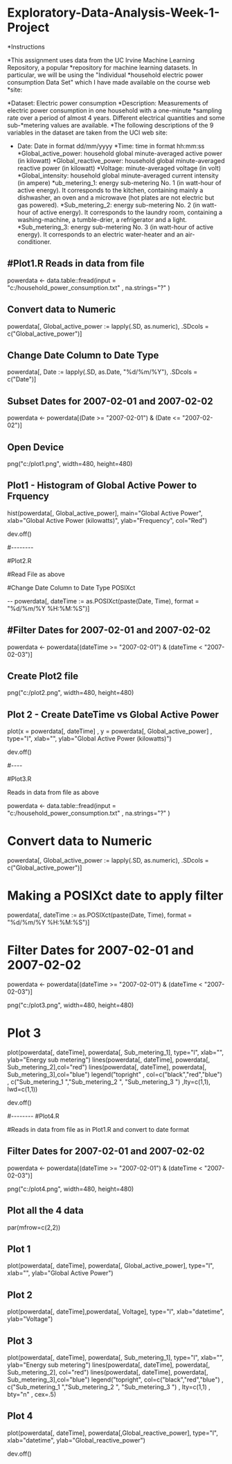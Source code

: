 
# Exploratory-Data-Analysis-Week-1-Project
*Instructions

*This assignment uses data from the UC Irvine Machine Learning Repository, a popular *repository for machine learning datasets. In particular, we will be using the "Individual *household electric power consumption Data Set" which I have made available on the course web *site:
  
*Dataset: Electric power consumption
*Description: Measurements of electric power consumption in one household with a one-minute *sampling rate over a period of almost 4 years. Different electrical quantities and some sub-*metering values are available.
*The following descriptions of the 9 variables in the dataset are taken from the UCI web site:
  
*  Date: Date in format dd/mm/yyyy
*Time: time in format hh:mm:ss
*Global_active_power: household global minute-averaged active power (in kilowatt)
*Global_reactive_power: household global minute-averaged reactive power (in kilowatt)
*Voltage: minute-averaged voltage (in volt)
*Global_intensity: household global minute-averaged current intensity (in ampere)
*ub_metering_1: energy sub-metering No. 1 (in watt-hour of active energy). It corresponds to the kitchen, containing mainly a dishwasher, an oven and a microwave (hot plates are not electric but gas powered).
*Sub_metering_2: energy sub-metering No. 2 (in watt-hour of active energy). It corresponds to the laundry room, containing a washing-machine, a tumble-drier, a refrigerator and a light.
*Sub_metering_3: energy sub-metering No. 3 (in watt-hour of active energy). It corresponds to an electric water-heater and an air-conditioner.



#Plot1.R
Reads in data from file  
--
powerdata <- data.table::fread(input = "c:/household_power_consumption.txt"
                             , na.strings="?"
                             )

Convert data to Numeric
--
powerdata[, Global_active_power := lapply(.SD, as.numeric), .SDcols = c("Global_active_power")]

Change Date Column to Date Type
--
powerdata[, Date := lapply(.SD, as.Date, "%d/%m/%Y"), .SDcols = c("Date")]

Subset Dates for 2007-02-01 and 2007-02-02
--
powerdata <- powerdata[(Date >= "2007-02-01") & (Date <= "2007-02-02")]

Open Device
--
png("c:/plot1.png", width=480, height=480)


Plot1 - Histogram of Global Active Power to Frquency
--
hist(powerdata[, Global_active_power], main="Global Active Power", 
     xlab="Global Active Power (kilowatts)", ylab="Frequency", col="Red")

dev.off()


#--------

#Plot2.R


#Read File as above 

#Change Date Column to Date Type POSIXct

--
powerdata[, dateTime := as.POSIXct(paste(Date, Time), format = "%d/%m/%Y %H:%M:%S")]


#Filter Dates for 2007-02-01 and 2007-02-02
--
powerdata <- powerdata[(dateTime >= "2007-02-01") & (dateTime < "2007-02-03")]

Create Plot2 file
--
png("c:/plot2.png", width=480, height=480)

Plot 2 - Create DateTime vs Global Active Power
--
plot(x = powerdata[, dateTime]      , y = powerdata[, Global_active_power]      , type="l", xlab="", ylab="Global Active Power (kilowatts)")

dev.off()

#----

#Plot3.R

Reads in data from file as above

powerdata <- data.table::fread(input = "c:/household_power_consumption.txt"
                             , na.strings="?"
)

# Convert data to Numeric
powerdata[, Global_active_power := lapply(.SD, as.numeric), .SDcols = c("Global_active_power")]

# Making a POSIXct date  to apply filter
powerdata[, dateTime := as.POSIXct(paste(Date, Time), format = "%d/%m/%Y %H:%M:%S")]

# Filter Dates for 2007-02-01 and 2007-02-02
powerdata <- powerdata[(dateTime >= "2007-02-01") & (dateTime < "2007-02-03")]

png("c:/plot3.png", width=480, height=480)

# Plot 3
plot(powerdata[, dateTime], powerdata[, Sub_metering_1], type="l", xlab="", ylab="Energy sub metering")
lines(powerdata[, dateTime], powerdata[, Sub_metering_2],col="red")
lines(powerdata[, dateTime], powerdata[, Sub_metering_3],col="blue")
legend("topright"
       , col=c("black","red","blue")
       , c("Sub_metering_1  ","Sub_metering_2  ", "Sub_metering_3  ")
       ,lty=c(1,1), lwd=c(1,1))

dev.off()



#--------
#Plot4.R



#Reads in data from file as in Plot1.R and convert to date format


Filter Dates for 2007-02-01 and 2007-02-02
--
powerdata <- powerdata[(dateTime >= "2007-02-01") & (dateTime < "2007-02-03")]

png("c:/plot4.png", width=480, height=480)

Plot all the 4 data
--
par(mfrow=c(2,2))

Plot 1
--
plot(powerdata[, dateTime], powerdata[, Global_active_power], type="l", xlab="", ylab="Global Active Power")

Plot 2
--
plot(powerdata[, dateTime],powerdata[, Voltage], type="l", xlab="datetime", ylab="Voltage")

Plot 3
--
plot(powerdata[, dateTime], powerdata[, Sub_metering_1], type="l", xlab="", ylab="Energy sub metering")
lines(powerdata[, dateTime], powerdata[, Sub_metering_2], col="red")
lines(powerdata[, dateTime], powerdata[, Sub_metering_3],col="blue")
legend("topright", col=c("black","red","blue")
       , c("Sub_metering_1  ","Sub_metering_2  ", "Sub_metering_3  ")
       , lty=c(1,1)
       , bty="n"
       , cex=.5) 

Plot 4
--
plot(powerdata[, dateTime], powerdata[,Global_reactive_power], type="l", xlab="datetime", ylab="Global_reactive_power")

dev.off()



